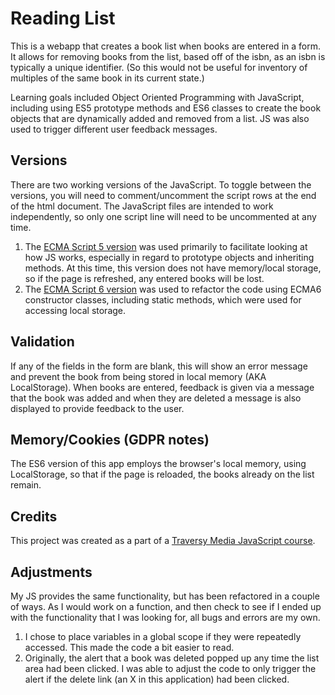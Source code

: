 # Reading List

This is a webapp that creates a book list when books are entered in a form. It allows for removing books from the list, based off of the isbn, as an isbn is typically a unique identifier. (So this would not be useful for inventory of multiples of the same book in its current state.)

Learning goals included Object Oriented Programming with JavaScript, including using ES5 prototype methods and ES6 classes to create the book objects that are dynamically added and removed from a list. JS was also used to trigger different user feedback messages.

## Versions

There are two working versions of the JavaScript. To toggle between the versions, you will need to comment/uncomment the script rows at the end of the html document. The JavaScript files are intended to work independently, so only one script line will need to be uncommented at any time.

1. The [ECMA Script 5 version](app-es5.js) was used primarily to facilitate looking at how JS works, especially in regard to prototype objects and inheriting methods. At this time, this version does not have memory/local storage, so if the page is refreshed, any entered books will be lost.
2. The [ECMA Script 6 version](app-es6-classes.js) was used to refactor the code using ECMA6 constructor classes, including static methods, which were used for accessing local storage.

## Validation

If any of the fields in the form are blank, this will show an error message and prevent the book from being stored in local memory (AKA LocalStorage). When books are entered, feedback is given via a message that the book was added and when they are deleted a message is also displayed to provide feedback to the user.

## Memory/Cookies (GDPR notes)

The ES6 version of this app employs the browser's local memory, using LocalStorage, so that if the page is reloaded, the books already on the list remain.

## Credits

This project was created as a part of a [Traversy Media JavaScript course](https://www.udemy.com/modern-javascript-from-the-beginning/).

## Adjustments

My JS provides the same functionality, but has been refactored in a couple of ways. As I would work on a function, and then check to see if I ended up with the functionality that I was looking for, all bugs and errors are my own.

1. I chose to place variables in a global scope if they were repeatedly accessed. This made the code a bit easier to read.
2. Originally, the alert that a book was deleted popped up any time the list area had been clicked. I was able to adjust the code to only trigger the alert if the delete link (an X in this application) had been clicked.
